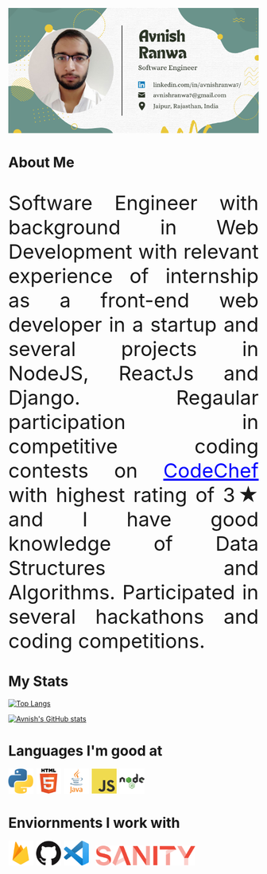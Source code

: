 ![alt text](Avnish.png)

# About Me
<p style="text-align: justify; font-size: 40px;">Software Engineer with background in Web Development with relevant experience of internship as a front-end web developer in a startup and several projects in NodeJS, ReactJs and Django. Regaular participation in competitive coding contests on <a href="https://www.codechef.com/users/avnishranwa" style="color: blue;">CodeChef</a> with highest rating of 3&#9733; and I have good knowledge of Data Structures and Algorithms. Participated in several hackathons and coding competitions.
</p>

# My Stats
[![Top Langs](https://github-readme-stats.vercel.app/api/top-langs/?username=avnishranwa7&layout=compact)](https://github.com/avnishranwa7/github-readme-stats)
<br>

<span style="align: text-right">

[![Avnish's GitHub stats](https://github-readme-stats.vercel.app/api?username=avnishranwa7&hide=stars&count_private=true&show_icons=true&theme=radical)](https://github.com/avnishranwa7/github-readme-stats)
</span>
<br>

# Languages I'm good at

<img src="python.png" style="width: 50px; margin-right: 2px;"/>
<img src="html.png" style="width: 50px; margin-right: 2px;"/>
<img src="java.png" style="width: 50px; margin-right: 2px;"/>
<img src="javascript.png" style="width: 50px; margin-right: 2px;"/>
<img src="node.png" style="width: 50px"/>

<br>

# Enviornments I work with

<img src="firebase.png" style="width: 50px; margin-right: 2px;"/>
<img src="github.png" style="width: 50px; margin-right: 2px;"/>
<img src="vscode.png" style="width: 50px; margin-right: 10px;"/>
<img src="sanity.png" style="width: 200px;"/>
<!--
**avnishranwa7/avnishranwa7** is a ✨ _special_ ✨ repository because its `README.md` (this file) appears on your GitHub profile.

Here are some ideas to get you started:

- 🔭 I’m currently working on ...
- 🌱 I’m currently learning ...
- 👯 I’m looking to collaborate on ...
- 🤔 I’m looking for help with ...
- 💬 Ask me about ...
- 📫 How to reach me: ...
- 😄 Pronouns: ...
- ⚡ Fun fact: ...
-->
